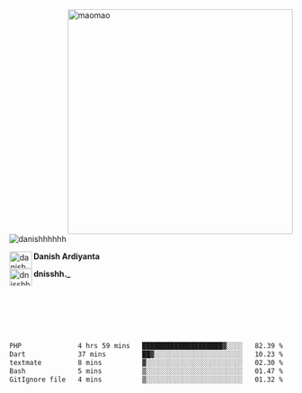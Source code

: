 <img align="right" alt="maomao" width="400" src="https://i.imgur.com/L23H0Ik.gif">

<p align="left"><img src="https://komarev.com/ghpvc/?username=danishhhhhh&label=Profile%20views&color=0e75b6&style=flat" alt="danishhhhhh" /></p>

[<img align="left" src="https://raw.githubusercontent.com/rahuldkjain/github-profile-readme-generator/master/src/images/icons/Social/linked-in-alt.svg" alt="danish ardiyanta" height="30" width="40" />](https://linkedin.com/in/danish-ardiyanta)
**Danish Ardiyanta**

[<img align="left" src="https://raw.githubusercontent.com/rahuldkjain/github-profile-readme-generator/master/src/images/icons/Social/instagram.svg" alt="dnisshh._" height="30" width="40" />](https://instagram.com/dnisshh._)
**dnisshh._**

</br></br></br></br></br>

<!--START_SECTION:waka-->

```txt
PHP              4 hrs 59 mins   ████████████████████▓░░░░   82.39 %
Dart             37 mins         ██▓░░░░░░░░░░░░░░░░░░░░░░   10.23 %
textmate         8 mins          ▓░░░░░░░░░░░░░░░░░░░░░░░░   02.30 %
Bash             5 mins          ▒░░░░░░░░░░░░░░░░░░░░░░░░   01.47 %
GitIgnore file   4 mins          ▒░░░░░░░░░░░░░░░░░░░░░░░░   01.32 %
```

<!--END_SECTION:waka-->
